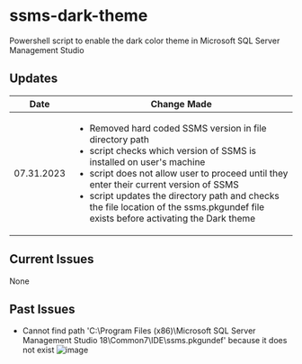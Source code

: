 # ssms-dark-theme
Powershell script to enable the dark color theme in Microsoft SQL Server Management Studio

## Updates
| Date | Change Made |
| --- | --- |
| 07.31.2023 | <ul><li>Removed hard coded SSMS version in file directory path</li><li>script checks which version of SSMS is installed on user's machine</li><li>script does not allow user to proceed until they enter their current version of SSMS</li><li>script updates the directory path and checks the file location of the ssms.pkgundef file exists before activating the Dark theme</li> |

## Current Issues
None

## Past Issues
* Cannot find path 'C:\Program Files (x86)\Microsoft SQL Server Management Studio 18\Common7\IDE\ssms.pkgundef' because it does not exist
![image](https://github.com/linkdap/ssms-dark-theme/assets/63880835/fd92f80a-bd05-45cd-8288-8513024beda0)
